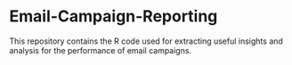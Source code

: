# Email-Campaign-Reporting
This repository contains the R code used for extracting useful insights and analysis for the performance of email campaigns.
